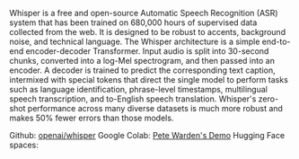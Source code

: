 Whisper is a free and open-source Automatic Speech Recognition (ASR) system that has been trained on 680,000 hours of supervised data collected from the web. It is designed to be robust to accents, background noise, and technical language. The Whisper architecture is a simple end-to-end encoder-decoder Transformer. Input audio is split into 30-second chunks, converted into a log-Mel spectrogram, and then passed into an encoder. A decoder is trained to predict the corresponding text caption, intermixed with special tokens that direct the single model to perform tasks such as language identification, phrase-level timestamps, multilingual speech transcription, and to-English speech translation. Whisper's zero-shot performance across many diverse datasets is much more robust and makes 50% fewer errors than those models.

Github: [openai/whisper](https://github.com/openai/whisper)
Google Colab: [Pete Warden's Demo](https://colab.research.google.com/github/petewarden/openai-whisper-webapp/blob/main/OpenAI_Whisper_ASR_Demo.ipynb#scrollTo=deSAVvfJcWBo)
Hugging Face spaces: 
